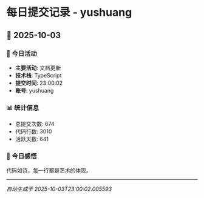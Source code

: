 # 每日提交记录 - yushuang

## 📅 2025-10-03

### 🎯 今日活动
- **主要活动**: 文档更新
- **技术栈**: TypeScript
- **提交时间**: 23:00:02
- **账号**: yushuang

### 📊 统计信息
- 总提交次数: 674
- 代码行数: 3010
- 活跃天数: 641

### 💭 今日感悟
代码如诗，每一行都是艺术的体现。

---
*自动生成于 2025-10-03T23:00:02.005593*
